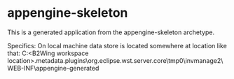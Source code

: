 appengine-skeleton
=============================

This is a generated application from the appengine-skeleton archetype.

Specifics: 
On local machine data store is located somewhere at location like that:
C:\<B2Wing workspace location>\.metadata\.plugins\org.eclipse.wst.server.core\tmp0\invmanage2\WEB-INF\appengine-generated
